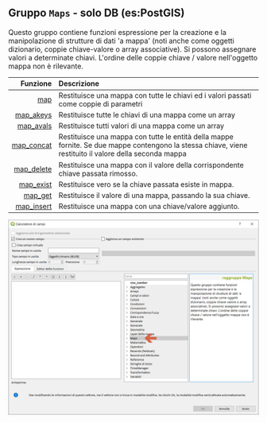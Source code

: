 ## Gruppo `Maps` - solo DB (es:PostGIS)

Questo gruppo contiene funzioni espressione per la creazione e la manipolazione di strutture di dati 'a mappa' (noti anche come oggetti dizionario, coppie chiave-valore o array associative). Si possono assegnare valori a determinate chiavi. L'ordine delle coppie chiave / valore nell'oggetto mappa non è rilevante.

| Funzione  | Descrizione|
|----------:|:-----------|
|[map](map.md)|Restituisce una mappa con tutte le chiavi ed i valori passati come coppie di parametri|
|[map_akeys](map_akeys.md)|	Restituisce tutte le chiavi di una mappa come un array|
|[map_avals](map_avals.md)|	Restituisce tutti valori di una mappa come un array|
|[map_concat](map_concat.md)|Restituisce una mappa con tutte le entità della mappe fornite. Se due mappe contengono la stessa chiave, viene restituito il valore della seconda mappa|
|[map_delete](map_delete.md)|Restituisce una mappa con il valore della corrispondente chiave passata rimosso.|
|[map_exist](map_exist.md)|	Restituisce vero se la chiave passata esiste in mappa.|
|[map_get](map_get.md)|Restituisce il valore di una mappa, passando la sua chiave.|
|[map_insert](map_insert.md)|Restituisce una mappa con una chiave/valore aggiunto.|

<img src="/img/maps/gruppo_maps1.png">
